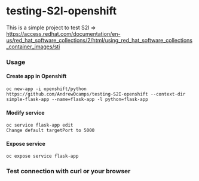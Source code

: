 # testing-S2I-openshift
This is a simple project to test S2I => https://access.redhat.com/documentation/en-us/red_hat_software_collections/2/html/using_red_hat_software_collections_container_images/sti

### Usage
#### Create app in Openshift
``` 
oc new-app -i openshift/python https://github.com/AndrewOcamps/testing-S2I-openshift --context-dir simple-flask-app --name=flask-app -l python=flask-app 
```
#### Modify service 
``` 
oc service flask-app edit     
Change default targetPort to 5000
```
#### Expose service
```
oc expose service flask-app
```

### Test connection with curl or your browser
